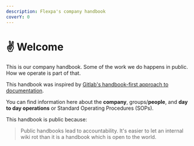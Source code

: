 ```yaml
---
description: Flexpa's company handbook
coverY: 0
---
```


# ✌ Welcome

This is our company handbook. Some of the work we do happens in public. How we operate is part of that.

This handbook was inspired by [Gitlab's handbook-first approach to documentation](https://about.gitlab.com/company/culture/all-remote/handbook-first-documentation/).

You can find information here about the **company**, groups/**people**, and **day to day operations** or Standard Operating Procedures (SOPs).

This handbook is public because:

> Public handbooks lead to accountability. It's easier to let an internal wiki rot than it is a handbook which is open to the world.

